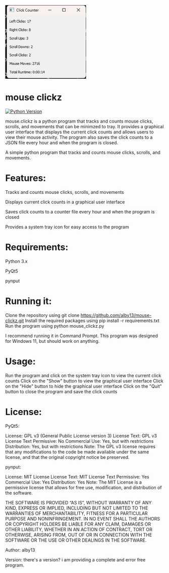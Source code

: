 <img src="image.png">

# mouse clickz
[![Python Version](https://img.shields.io/badge/python-3.10%2B-blue)](https://www.python.org/downloads/)

mouse.clickz is a python program that tracks and counts mouse clicks, scrolls, and movements that can be minimzed to tray. It provides a graphical user interface that displays the current click counts and allows users to view their mouse activity. The program also saves the click counts to a JSON file every hour and when the program is closed.

A simple python program that tracks and counts mouse clicks, scrolls, and movements.

# Features:
Tracks and counts mouse clicks, scrolls, and movements

Displays current click counts in a graphical user interface

Saves click counts to a counter file every hour and when the program is closed

Provides a system tray icon for easy access to the program


# Requirements:

Python 3.x

PyQt5

pynput


# Running it:

Clone the repository using git clone https://github.com/alby13/mouse-clickz.git
Install the required packages using pip install -r requirements.txt
Run the program using python mouse_clickz.py

I recommend running it in Command Prompt. This program was designed for Windows 11, but should work on anything.

# Usage:

Run the program and click on the system tray icon to view the current click counts
Click on the "Show" button to view the graphical user interface
Click on the "Hide" button to hide the graphical user interface
Click on the "Quit" button to close the program and save the click counts

# License:

PyQt5:

License: GPL v3 (General Public License version 3)
License Text: GPL v3 License Text
Permissive: No
Commercial Use: Yes, but with restrictions
Distribution: Yes, but with restrictions
Note: The GPL v3 license requires that any modifications to the code be made available under the same license, and that the original copyright notice be preserved.

pynput:

License: MIT License
License Text: MIT License Text
Permissive: Yes
Commercial Use: Yes
Distribution: Yes
Note: The MIT License is a permissive license that allows for free use, modification, and distribution of the software.

THE SOFTWARE IS PROVIDED “AS IS”, WITHOUT WARRANTY OF ANY KIND, EXPRESS OR IMPLIED, INCLUDING BUT NOT LIMITED TO THE WARRANTIES OF MERCHANTABILITY, FITNESS FOR A PARTICULAR PURPOSE AND NONINFRINGEMENT. IN NO EVENT SHALL THE AUTHORS OR COPYRIGHT HOLDERS BE LIABLE FOR ANY CLAIM, DAMAGES OR OTHER LIABILITY, WHETHER IN AN ACTION OF CONTRACT, TORT OR OTHERWISE, ARISING FROM, OUT OF OR IN CONNECTION WITH THE SOFTWARE OR THE USE OR OTHER DEALINGS IN THE SOFTWARE.

Author:
alby13

Version:
there's a version?
i am providing a complete and error free program.
